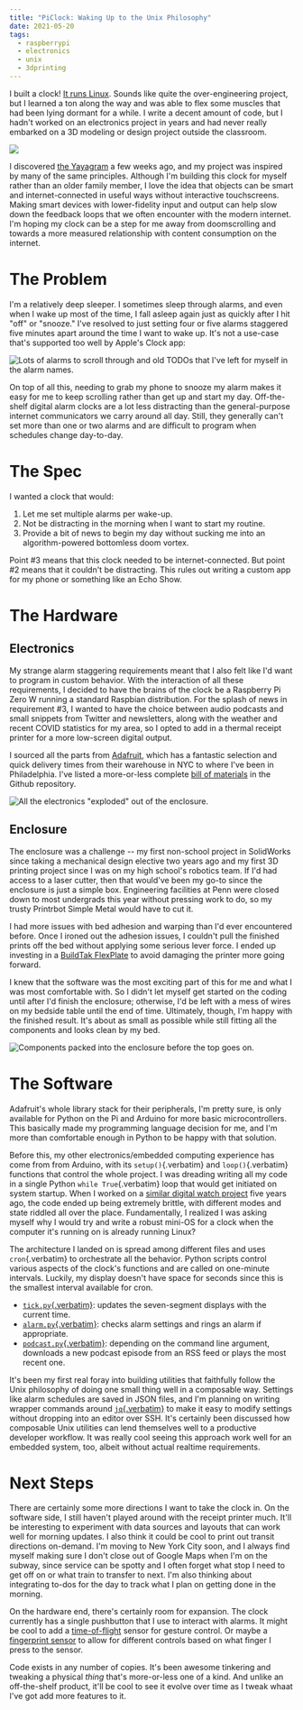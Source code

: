 ```yaml
---
title: "PiClock: Waking Up to the Unix Philosophy"
date: 2021-05-20
tags:
  - raspberrypi
  - electronics
  - unix
  - 3dprinting
---
```


I built a clock! [It runs Linux](https://github.com/davish/pi-clock).
Sounds like quite the over-engineering project, but I learned a ton
along the way and was able to flex some muscles that had been lying
dormant for a while. I write a decent amount of code, but I hadn't
worked on an electronics project in years and had never really embarked
on a 3D modeling or design project outside the classroom.

![](/blog/images/piclock/clock-activated.jpg)

I discovered [the
Yayagram](https://hackaday.com/2021/04/25/keep-in-touch-with-grandma-with-this-lo-tech-interface/)
a few weeks ago, and my project was inspired by many of the same
principles. Although I'm building this clock for myself rather than an
older family member, I love the idea that objects can be smart and
internet-connected in useful ways without interactive touchscreens.
Making smart devices with lower-fidelity input and output can help slow
down the feedback loops that we often encounter with the modern
internet. I'm hoping my clock can be a step for me away from
doomscrolling and towards a more measured relationship with content
consumption on the internet.

# The Problem

I'm a relatively deep sleeper. I sometimes sleep through alarms, and
even when I wake up most of the time, I fall asleep again just as
quickly after I hit "off" or "snooze." I've resolved to just
setting four or five alarms staggered five minutes apart around the time
I want to wake up. It's not a use-case that's supported too well by
Apple's Clock app:

![Lots of alarms to scroll through and old TODOs that I've left for
myself in the alarm names.](/blog/images/piclock/clock.png)

On top of all this, needing to grab my phone to snooze my alarm makes it
easy for me to keep scrolling rather than get up and start my day.
Off-the-shelf digital alarm clocks are a lot less distracting than the
general-purpose internet communicators we carry around all day. Still,
they generally can't set more than one or two alarms and are difficult
to program when schedules change day-to-day.

# The Spec

I wanted a clock that would:

1.  Let me set multiple alarms per wake-up.
2.  Not be distracting in the morning when I want to start my routine.
3.  Provide a bit of news to begin my day without sucking me into an
    algorithm-powered bottomless doom vortex.

Point #3 means that this clock needed to be internet-connected. But
point #2 means that it couldn't be distracting. This rules out writing
a custom app for my phone or something like an Echo Show.

# The Hardware

## Electronics

My strange alarm staggering requirements meant that I also felt like
I'd want to program in custom behavior. With the interaction of all
these requirements, I decided to have the brains of the clock be a
Raspberry Pi Zero W running a standard Raspbian distribution. For the
splash of news in requirement #3, I wanted to have the choice between
audio podcasts and small snippets from Twitter and newsletters, along
with the weather and recent COVID statistics for my area, so I opted to
add in a thermal receipt printer for a more low-screen digital output.

I sourced all the parts from [Adafruit](https://www.adafruit.com), which
has a fantastic selection and quick delivery times from their warehouse
in NYC to where I've been in Philadelphia. I've listed a more-or-less
complete [bill of
materials](https://github.com/davish/pi-clock/blob/main/bom.org) in the
Github repository.

![All the electronics "exploded" out of the
enclosure.](/blog/images/piclock/components.jpg)

## Enclosure

The enclosure was a challenge -- my first non-school project in
SolidWorks since taking a mechanical design elective two years ago and
my first 3D printing project since I was on my high school's robotics
team. If I'd had access to a laser cutter, then that would've been my
go-to since the enclosure is just a simple box. Engineering facilities
at Penn were closed down to most undergrads this year without pressing
work to do, so my trusty Printrbot Simple Metal would have to cut it.

I had more issues with bed adhesion and warping than I'd ever
encountered before. Once I ironed out the adhesion issues, I couldn't
pull the finished prints off the bed without applying some serious lever
force. I ended up investing in a [BuildTak
FlexPlate](https://www.buildtak.com/product/buildtak-flexplate-system/)
to avoid damaging the printer more going forward.

I knew that the software was the most exciting part of this for me and
what I was most comfortable with. So I didn't let myself get started on
the coding until after I'd finish the enclosure; otherwise, I'd be
left with a mess of wires on my bedside table until the end of time.
Ultimately, though, I'm happy with the finished result. It's about as
small as possible while still fitting all the components and looks clean
by my bed.

![Components packed into the enclosure before the top goes
on.](/blog/images/piclock/enclosure.jpg)

# The Software

Adafruit's whole library stack for their peripherals, I'm pretty sure,
is only available for Python on the Pi and Arduino for more basic
microcontrollers. This basically made my programming language decision
for me, and I'm more than comfortable enough in Python to be happy with
that solution.

Before this, my other electronics/embedded computing experience has come
from from Arduino, with its `setup()`{.verbatim} and `loop()`{.verbatim}
functions that control the whole project. I was dreading writing all my
code in a single Python `while True`{.verbatim} loop that would get
initiated on system startup. When I worked on a [similar digital watch
project](https://hackaday.io/project/3627-trinket-watch) five years ago,
the code ended up being extremely brittle, with different modes and
state riddled all over the place. Fundamentally, I realized I was asking
myself why I would try and write a robust mini-OS for a clock when the
computer it's running on is already running Linux?

The architecture I landed on is spread among different files and uses
`cron`{.verbatim} to orchestrate all the behavior. Python scripts
control various aspects of the clock's functions and are called on
one-minute intervals. Luckily, my display doesn't have space for
seconds since this is the smallest interval available for cron.

- [`tick.py`{.verbatim}](https://github.com/davish/pi-clock/blob/main/tick.py):
  updates the seven-segment displays with the current time.
- [`alarm.py`{.verbatim}](https://github.com/davish/pi-clock/blob/main/alarm.py):
  checks alarm settings and rings an alarm if appropriate.
- [`podcast.py`{.verbatim}](https://github.com/davish/pi-clock/blob/main/podcast.py):
  depending on the command line argument, downloads a new podcast
  episode from an RSS feed or plays the most recent one.

It's been my first real foray into building utilities that faithfully
follow the Unix philosophy of doing one small thing well in a composable
way. Settings like alarm schedules are saved in JSON files, and I'm
planning on writing wrapper commands around
[`jq`{.verbatim}](https://stedolan.github.io/jq/) to make it easy to
modify settings without dropping into an editor over SSH. It's
certainly been discussed how composable Unix utilities can lend
themselves well to a productive developer workflow. It was really cool
seeing this approach work well for an embedded system, too, albeit
without actual realtime requirements.

# Next Steps

There are certainly some more directions I want to take the clock in. On
the software side, I still haven't played around with the receipt
printer much. It'll be interesting to experiment with data sources and
layouts that can work well for morning updates. I also think it could be
cool to print out transit directions on-demand. I'm moving to New York
City soon, and I always find myself making sure I don't close out of
Google Maps when I'm on the subway, since service can be spotty and I
often forget what stop I need to get off on or what train to transfer to
next. I'm also thinking about integrating to-dos for the day to track
what I plan on getting done in the morning.

On the hardware end, there's certainly room for expansion. The clock
currently has a single pushbutton that I use to interact with alarms. It
might be cool to add a
[time-of-flight](https://www.adafruit.com/product/3317) sensor for
gesture control. Or maybe a [fingerprint
sensor](https://www.adafruit.com/product/4750) to allow for different
controls based on what finger I press to the sensor.

Code exists in any number of copies. It's been awesome tinkering and
tweaking a physical _thing_ that's more-or-less one of a kind. And
unlike an off-the-shelf product, it'll be cool to see it evolve over
time as I tweak whaat I've got add more features to it.
